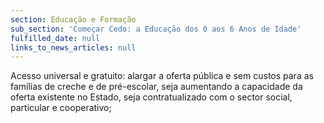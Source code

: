 ```yaml
---
section: Educação e Formação
sub_section: 'Começar Cedo: a Educação dos 0 aos 6 Anos de Idade'
fulfilled_date: null
links_to_news_articles: null
---
```


Acesso universal e gratuito: alargar a oferta pública e sem custos para as famílias de creche e de pré-escolar, seja aumentando a capacidade da oferta existente no Estado, seja contratualizado com o sector social, particular e cooperativo;